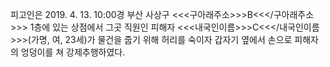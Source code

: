 피고인은 2019. 4. 13. 10:00경 부산 사상구 <<<구아래주소>>>B<<</구아래주소>>> 1층에 있는 상점에서 그곳 직원인 피해자 <<<내국인이름>>>C<<</내국인이름>>>(가명, 여, 23세)가 물건을 줍기 위해 허리를 숙이자 갑자기 옆에서 손으로 피해자의 엉덩이를 쳐 강제추행하였다.
